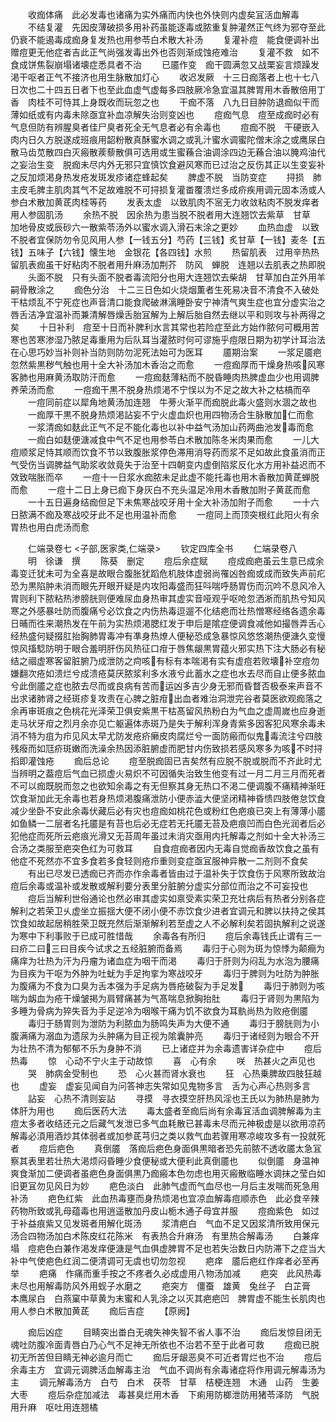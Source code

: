<!-- { "loadSidebar": true } -->
　　收痂体痛　此必发毒也诸痛为实外痛而内快也外快则内虚矣冝活血解毒
　　不结复灌　先因皮薄破损多用补药虽能逐毒或脓重复肿灌然正气终为邪夺至此仍衰不能遏毒成痂身复发热也用参苓白术散大补汤
　　复灌补痘　能食便调补出赠痘更无他症者吉此正气尚强发毒出外也否则渐成蚀疮难治
　　复灌不救　如不食成饼焦裂崩塌诸壊症悉具者不治
　　已靥作变　痂干圆满忽又战栗妄言烦躁发渇干呕者正气不接济也用生脉散加灯心
　　收迟发厥　十三日痂落者上也十七八日次也二十四五日者下也至此血虚气虚每多四肢厥冷急宜温其脾胃用木香散倍用丁香　肉桂不可恃其上身既收而玩忽之也
　　干痂不落　八九日目肿防退痂似干而薄如纸或有内毒未除亟宜补血凉解失治则变凶也
　　痘痂气息　痘至成痂时必有气息但防有辨腥臭者佳尸臭者死全无气息者必有余毒也
　　痘痂不脱　干硬嵌入肉内日久方脱遂成班痕用韶粉散真酥蜜水调之或乳汁蜜水调蜜陀僧末涂之或鹰尿白散马齿苋散四白灭瘢散蒺藜散俱可选用或生蜜蘓合油调涂四边无蘓合油以腌鸡油代之妄治生变　脱痂未尽内外无邪只宜慎饮食避风寒而已过治之反伤其正以生变妄补之反加烦渇身热发疮发斑发疹诸症蜂起矣
　　脾虚不脱　当防变症
　　挦损　肺主皮毛脾主肌肉其气不足故难脱不可挦损复灌畨覆溃烂多成疥疾用调元固本汤或人参白术散加黄茋肉桂等药
　　发表太虚　以致肌肉不宻无力收敛粘肉不脱发痒者用人参固肌汤
　　余热不脱　因余热为患当脱不脱者用大连翘饮去紫草　甘草　加地骨皮或辰砂六一散紫苓汤外以蜜水调入滑石末涂之更妙
　　血热血虚　以致不脱者宜保防勿令见风用人参【一钱五分】芍药【三钱】炙甘草【一钱】麦冬【五钱】五味子【六钱】懐生地　金银花【各四钱】水煎
　　热留肌表　过用辛热热留肌表痂虽干好粘肉不脱者用升麻汤加荆芥　防风　蝉脱　连翘以去肌表之热即脱
　　头面不脱　只有头面不脱者毒流阳分也用大连翘饮去柴胡　甘草加白芷外用羊嗣骨散涂之
　　痂色分治　十二三日色如火烧烟薫者生死易决音不清食不入破处干枯烦乱不宁死症也声音清口能食爬破淋漓睡卧安宁神清气爽生症也宜分虚实治之唇舌洁净宜温补而兼清解唇燥舌胎冝解为上解后胎自然去继以平和则攻与补两得之矣
　　十日补利　痘至十日而补脾利水言其常也若险症至此方始作脓何可概用苦寒也苦寒渗湿乃脓足毒重用为后队耳当灌脓时何可谬施乎痘限日期为初学计耳治法在心思巧妙当补则补当防则防勿泥死法始可为医耳
　　靥期治案
　　一浆足靥疤忽然紫黒秽气触也用十全大补汤加木香治之而愈
　　一痘痂厚而干燥身热咳风寒客肺也用麻黄汤取防汗而愈
　　一痘痂麸薄粘而不脱昏睡肉热脾虚血少也用调脾养荣汤而愈
　　一痘痂干黒不脱身热烦渇不宁悮以为不足之故大补之枯槁而卒
　　一痘同前症以犀角地黄汤加连翘　牛蒡火渐平而痂脱此毒火盛则水涸之故也
　　一痂厚干黒不脱身热烦渇詀妄不宁火虚血炽也用四物汤合生脉散加仁而愈
　　一浆清痂如麸此正气不足不能化毒也以补中益气汤加山药两曲池发毒而愈
　　一痂白如麸便溏减食中气不足也用参苓白术散加陈冬米肉果而愈
　　一儿大痘顺浆足恃其顺而饮食不节以致腹胀浆停色滞用消导药而浆不足如故此食虽消而正气受伤当调脾益气助浆收敛竟失于治至十四朝变内虚倒陷浆反化水方用补益迟而不效致喘胀而卒
　　一痘十一日浆水痂脓未足此虚不能托毒也用木香散加黄茋蝉脱而愈
　　一痘十二日上身已痂下身灰白不充头温足冷用木香散加附子黄茋而愈
　　一十五日遍身结痂但足下未焦寒战咬牙用十全大补汤加附子而愈
　　一十六日脓满不痂及寒战咬牙此不足也用温补而愈
　　一痘同上而顶突根红此阳火有余胃热也用白虎汤而愈





　　仁端录卷七
<子部,医家类,仁端录>
　　钦定四库全书
　　仁端录卷八
　　明　徐谦　撰
　　陈葵　删定
　　痘后余症赋
　　痘成痂疤虽云生意已成余毒变迁犹未可为全喜是故眼合腹胀犹蹈危机肢体虚弱尚罹凶咎痂或成而致失声前疕恐为黒陷肿未消而眼先开眼开疑是内攻阳毒盛而狂呌喘呼肠胃伤而沉吟不息风冷入胃则利下脓粘热渗膀胱则便难尿血身热审其虚实音哑观乎呕呛忽洒淅而肌热兮知风寒之外感暴吐防而腹痛兮必饮食之内伤热毒逗遛不化结疤而壮热憎寒经络各遗余毒日晡而徃来潮热发在午前为实热烦渇腮红发于申后是隂症便调食减他如撮唇弄舌心经热盛何疑掇肛抬胸肺胃毒冲有凖身热燎人便秘恐成急暴惊风悠悠潮热便溏久变慢惊风搐騐防明于眼合羞明肝伤风热征口疳于唇焦龈黒胃蕴火邪实热下注大肠必有秘结之祻虚寒客留脏腑乃成泄防之疴咳有标有本喘渇有实有虚痘若败壊补空痘勿嫌翻次疮如溃烂兮成溃疮莫厌脓浆利多水液兮此蓄水之症也水去尽而自止便多脓血兮此倒靥之症也脓去尽而或良病有苦而运凶多吉少身无邪而昏瞀否极泰来声音不出求诸肺肾之经斑疹复攻责在心脾之脏疳出血者难治洞泄完谷者莫医欲观痂落之余再审斑痕之色桃花光泽荣卫俱安紫黒干枯髙留风热粉白为气血之虚周嵗也应身逝走马状牙疳之烈月余亦见亡躯遍体赤斑乃是失于解利浑身青紫多因客犯风寒余毒未消不特为疽为疖见风太早尤防发疮疥癞皮肉腐烂兮一面防瘢而似鬼毒流注兮四肢残癈而如尫疥斑嫩而洗澡余热因添脏腑虚而肥甘内伤致损若感风寒多为咳不时挦搯即灌蚀疮
　　痂后总论
　　痘至脱痂固已吉矣然有应脱不脱或脱而不齐此时尤当辨明之葢痘后气血已损虚火易炽不可因循失治致生他变有过一月二月三月而死者不可以痂既脱而忽之也欲知余毒之有无但察其身无热口不渇二便调腹不痛精神渐旺饮食渐加此无余毒也若身热烦渇腹痛泄防小便赤澁大便坚闭精神昏愦四肢倦怠饮食减少坐卧不安此余毒伏藏后必有灾也痘痂如桃花色或粉红色疤痕已突上有薄薄小靥如鱼鳞一二层者名托靥是有苔也后必无症若无托靥无苔及疤痕凹而白色光润者后必犯他症而死所云疤痕光滑又无苔周年虽过未消灾亟用内托解毒之剂如十全大补汤三合汤之类服至疤突色红为可救耳
　　自食痘痂者因内无毒自觉痂香故饮食之虽有他症不死然亦不宜多食若多食轻则疮疖重则变症亟冝服神异散一二剂则不食矣
　　有出已尽发已透痂已齐而亦作余毒者皆由过于温补失于饮食伤于风寒所致故治痘后余毒或温补或发散或解利要分表里分脏腑分虚实分部位而治之不可妄投也
　　痘后当解利世俗通论也然必审其虚实如禀受素实荣卫充壮病后有热者分别各症解利之若荣卫乆虚坐立振揺大便不闭小便不赤饮食少进者宜调元和脾以扶持之侯其饮食如故起居稍胜荣卫既充然后渐渐解利若至虚之人不必解利矣若固执解利之说遂为寒中下利事败于已成可胜惜哉
　　余毒各有所归
　　痘后余毒钱氏止谓有三一曰疥二曰三曰目疾今试求之五经脏腑而备焉
　　毒归于心则为斑为惊悸为颠癎为痛痒为壮热为汗为丹瘤为诸血症为咽干而渇
　　毒归于肝则为闷乱为水泡为腰痛为目疾为干呕为外肿为吐蚘为手足拘挛为寒战咬牙
　　毒归于脾则为吐防为肿胀为腹痛为不食为口臭为舌本强为手足病为唇疮破裂为手足发
　　毒归于肺则为咳喘为衂血为疮干燥皱掲为肩臂痛甚为气髙喘息掀胸抬肚
　　毒归于肾则为黒陷为多睡为骨病为猝失音为手足逆冷为咽喉干痛为饥不欲食为耳骫尚热为败疮倒靥
　　毒归于肠胃则为泄防为利脓血为肠鸣失声为大便不通
　　毒归于膀胱则为小腹满痛为溺血为遗尿为头肿痛为目正视为隂囊肿亮
　　毒归于诸经则为眼合不开为壮热不清为郁郁不乐为身肿不消
　　已上诸症并为余毒遗害详杂症中
　　痘后热毒
　　惊　心动不宁火主于动故惊
　　喜　心有余
　　咲　热甚火之声见也
　　哭　肺病金受制也
　　恐　心火甚而肾水衰也
　　狂　心热乗脾故四肢狂越也
　　虚妄　虚妄见闻自为问答神志失常如见鬼物多言　舌为心声心热则多言
　　詀妄　心热不清则妄詀
　　寻摸　寻衣摸空肝热风淫也王氏以为肺热是肺为体肝为用也
　　痂后医药大法
　　毒太盛者至痂后尚有余毒冝活血调脾解毒为主痘太多者收结还元之后藏气发泄已多气血耗散已甚毒未尽而元神极虚是以欲用凉药解毒必湏用酒炒其体弱者或加参茋芎归之类以救气血若骤用寒凉峻攻多有一投就死者
　　痘后疤色
　　真倒靥　落痂后疤色身面俱黒暗者恐先前脓不透收靥太急冝察其表里若壮热大渇烦闷昏睡少食便秘或大便利此真倒靥也
　　似倒靥　身温神爽食渐加二便调者虽疤色身面俱黒乃痂瘢本色勿虑也用灭瘢散临睡水调抹之莹白如旧更冝勿见风日为妙
　　疤色淡白　此肺气虚而气血尽也一月后主发喘而死急用补汤
　　疤色红紫　此血热毒壅而身热烦渇也宜凉血解毒痘顺赤色　此必食辛辣药物所致或乳母蕴毒也用逍遥散加丹皮山栀木通子母宜并服
　　痘痂紫色　如过于补益痕紫又见发斑者用解化斑汤
　　浆清疤白　气血不足又因浆清所致用保元汤合四物汤加白术陈皮红花陈米　有表热合升麻汤　有里热合解毒汤
　　白兼痒塌　痘疤色白兼作渇发痒便溏是气血俱虚脾胃不足也若失治数日内防滞下之症当大补中气使疤色红润二便清调可无虞也切勿忽视
　　疤痒　靥后疤红作痒者必至再举
　　疤痛　作痛而重手按之不疼者久必成虚用八物汤加减
　　疤突　此风热毒未尽也用解毒防风外用蚬子水磨之
　　疤突方　僵蚕　雄黄　兔丝子　白芷膏　本鹰尿白　白燕窠中草黄为末蜜和人乳涂之以灭其疤疤凹　脾胃虚不能生长肌肉也用人参白术散加黄茋
　　痂后吉症
　　【原阙】

　　痂后凶症
　　目睛突出畨白无魂失神失智不省人事不治
　　痂后发惊目闭无魂吐防腹冷面青唇白乃心气不足神无所依也不治若不至于此者可救
　　痘痂已脱初无所苦但目睛无神必逾月而亡
　　痂后牙龈恶臭不可近者胃烂也不治
　　痘后余毒主方　宜调元调脾活血解毒主治　气血不调尚有余毒诸症将作用调元解毒汤为主
　　调元解毒汤方　白芍　白术　茯苓　甘草　桔梗连翘　木通　山药　生姜　大枣
　　痘后杂症加减法　毒甚臭烂用木香　下痢用防榔泄防用猪苓泽防　气脱用升麻　呕吐用连翘橘
